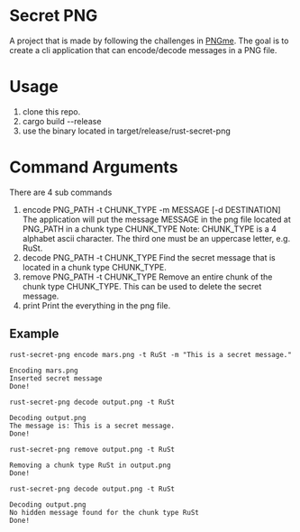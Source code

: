 # Secret PNG

A project that is made by following the challenges in [PNGme](https://picklenerd.github.io/pngme_book/introduction.html). The goal is to create a cli application that can encode/decode messages in a PNG file.

# Usage

1. clone this repo.
2. cargo build --release
3. use the binary located in target/release/rust-secret-png

# Command Arguments

There are 4 sub commands
1. encode PNG_PATH -t CHUNK_TYPE -m MESSAGE [-d DESTINATION] 
    The application will put the message MESSAGE in the png file located at PNG_PATH in a chunk type CHUNK_TYPE
    Note: CHUNK_TYPE is a 4 alphabet ascii character. The third one must be an uppercase letter, e.g. RuSt.
3. decode PNG_PATH -t CHUNK_TYPE
    Find the secret message that is located in a chunk type CHUNK_TYPE.
4. remove PNG_PATH -t CHUNK_TYPE
    Remove an entire chunk of the chunk type CHUNK_TYPE. This can be used to delete the secret message.
5. print
    Print the everything in the png file.

## Example

`rust-secret-png encode mars.png -t RuSt -m "This is a secret message."`

```
Encoding mars.png
Inserted secret message
Done!
```

`rust-secret-png decode output.png -t RuSt`

```
Decoding output.png
The message is: This is a secret message.
Done!
```

`rust-secret-png remove output.png -t RuSt`

```
Removing a chunk type RuSt in output.png
Done!
```

`rust-secret-png decode output.png -t RuSt`

```
Decoding output.png
No hidden message found for the chunk type RuSt
Done!
```
